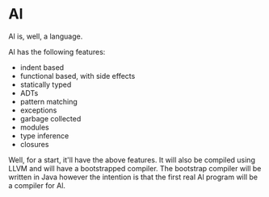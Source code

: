 # Al

Al is, well, a language.

Al has the following features:

- indent based
- functional based, with side effects
- statically typed
- ADTs
- pattern matching
- exceptions
- garbage collected
- modules
- type inference
- closures

Well, for a start, it'll have the above features.  It will also be compiled using LLVM and will have a bootstrapped compiler.  The bootstrap compiler will be written in Java however the intention is that the first real Al program will be a compiler for Al.

